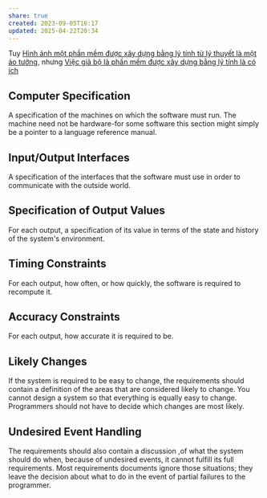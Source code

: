 ```yaml
---
share: true
created: 2023-09-05T16:17
updated: 2025-04-22T20:34
---
```

Tuy [Hình ảnh một phần mềm được xây dựng bằng lý tính từ lý thuyết là một ảo tưởng](../../%E2%9A%A1Hi%E1%BB%83u%20bi%E1%BA%BFt%20s%C3%A2u/C%C3%B4ng%20ngh%E1%BB%87%20th%C3%B4ng%20tin/K%E1%BB%B9%20thu%E1%BA%ADt%20ph%E1%BA%A7n%20m%E1%BB%81m/Ki%E1%BA%BFn%20tr%C3%BAc/H%C3%ACnh%20%E1%BA%A3nh%20m%E1%BB%99t%20ph%E1%BA%A7n%20m%E1%BB%81m%20%C4%91%C6%B0%E1%BB%A3c%20x%C3%A2y%20d%E1%BB%B1ng%20b%E1%BA%B1ng%20l%C3%BD%20t%C3%ADnh%20t%E1%BB%AB%20l%C3%BD%20thuy%E1%BA%BFt%20l%C3%A0%20m%E1%BB%99t%20%E1%BA%A3o%20t%C6%B0%E1%BB%9Fng.md), nhưng [Việc giả bộ là phần mềm được xây dựng bằng lý tính là có ích](../../%E2%9A%A1Hi%E1%BB%83u%20bi%E1%BA%BFt%20s%C3%A2u/C%C3%B4ng%20ngh%E1%BB%87%20th%C3%B4ng%20tin/K%E1%BB%B9%20thu%E1%BA%ADt%20ph%E1%BA%A7n%20m%E1%BB%81m/Ki%E1%BA%BFn%20tr%C3%BAc/Vi%E1%BB%87c%20gi%E1%BA%A3%20b%E1%BB%99%20l%C3%A0%20ph%E1%BA%A7n%20m%E1%BB%81m%20%C4%91%C6%B0%E1%BB%A3c%20x%C3%A2y%20d%E1%BB%B1ng%20b%E1%BA%B1ng%20l%C3%BD%20t%C3%ADnh%20l%C3%A0%20c%C3%B3%20%C3%ADch.md)

## Computer Specification
A specification of the machines on which the software must run. The machine need not be hardware-for some software this section might simply be a pointer to a language reference manual.

## Input/Output Interfaces
A specification of the interfaces that the software must use in order to communicate with the outside world.

## Specification of Output Values
For each output, a specification of its value in terms of the state and history of the system's environment.

## Timing Constraints
For each output, how often, or how quickly, the software is required to recompute it. 

## Accuracy Constraints
For each output, how accurate it is required to be.

## Likely Changes
If the system is required to be easy to change, the requirements should contain a definition of the areas that are considered likely to change. You cannot design a system so that everything is equally easy to change. Programmers should not have to decide which changes are most likely.

## Undesired Event Handling
The requirements should also contain a discussion ,of what the system should do when, because of undesired events, it cannot fulfill its full requirements. Most requirements documents ignore those situations; they leave the decision about what to do in the event of partial failures to the programmer.